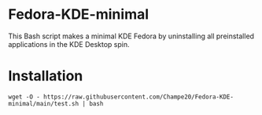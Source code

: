 # Fedora-KDE-minimal
This Bash script makes a minimal KDE Fedora by uninstalling all preinstalled applications in the KDE Desktop spin.
# Installation

```wget -O - https://raw.githubusercontent.com/Champe20/Fedora-KDE-minimal/main/test.sh | bash```
